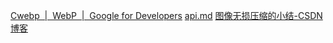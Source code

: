 [Cwebp  |  WebP  |  Google for Developers](https://developers.google.com/speed/webp/docs/cwebp?hl=zh-cn)
[api.md](https://github.com/webmproject/libwebp/blob/main/doc/api.md)
[图像无损压缩的小结-CSDN博客](https://blog.csdn.net/weixin_34378969/article/details/93913240)